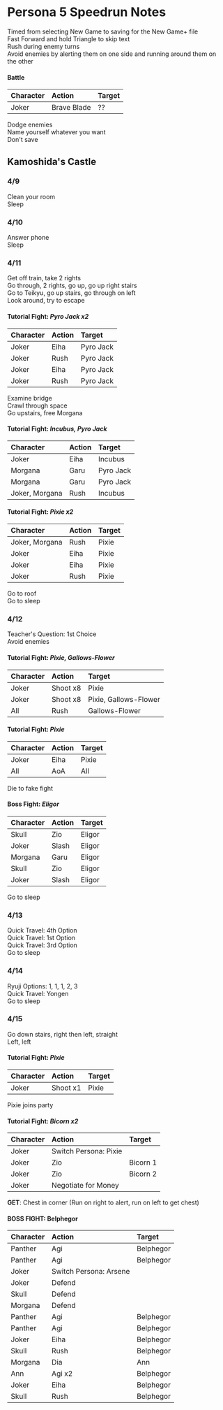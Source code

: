 # Persona 5 Speedrun Notes

Timed from selecting New Game to saving for the New Game+ file  
Fast Forward and hold Triangle to skip text  
Rush during enemy turns  
Avoid enemies by alerting them on one side and running around them on the other  

#### Battle

| Character | Action | Target |
| :--       | :--    | :--    |
| Joker     | Brave Blade | ?? |

Dodge enemies  
Name yourself whatever you want  
Don't save  

## Kamoshida's Castle

### 4/9
Clean your room  
Sleep  
  
### 4/10
Answer phone  
Sleep  

### 4/11
Get off train, take 2 rights  
Go through, 2 rights, go up, go up right stairs  
Go to Teikyu, go up stairs, go through on left  
Look around, try to escape  
  
#### Tutorial Fight: *Pyro Jack x2*
| Character | Action | Target    |
| :--       | :--    | :--       |
| Joker     | Eiha   | Pyro Jack |
| Joker     | Rush   | Pyro Jack |
| Joker     | Eiha   | Pyro Jack |
| Joker     | Rush   | Pyro Jack |  
  
Examine bridge  
Crawl through space  
Go upstairs, free Morgana  

#### Tutorial Fight: *Incubus, Pyro Jack*
| Character      | Action | Target    |
| :--            | :--    | :--       |
| Joker          | Eiha   | Incubus   |
| Morgana        | Garu   | Pyro Jack |
| Morgana        | Garu   | Pyro Jack |
| Joker, Morgana | Rush   | Incubus   |
  
#### Tutorial Fight: *Pixie x2*
| Character      | Action | Target |
| :--            | :--    | :--    |
| Joker, Morgana | Rush   | Pixie  |
| Joker          | Eiha   | Pixie  |
| Joker          | Eiha   | Pixie  |
| Joker          | Rush   | Pixie  |
  
Go to roof  
Go to sleep  
  
### 4/12

Teacher's Question: 1st Choice  
Avoid enemies  

#### Tutorial Fight: *Pixie, Gallows-Flower*
| Character | Action | Target                  |
| :--       | :--      | :--                   |
| Joker     | Shoot x8 | Pixie                 |
| Joker     | Shoot x8 | Pixie, Gallows-Flower |
| All       | Rush     | Gallows-Flower        |

#### Tutorial Fight: *Pixie*
| Character | Action | Target                  |
| :--       | :--      | :--                   |
| Joker     | Eiha     | Pixie                 |
| All       | AoA      | All                   |
  
Die to fake fight  
  
#### Boss Fight: *Eligor*
| Character | Action | Target   |
| :--       | :--      | :--    |
| Skull     | Zio      | Eligor |
| Joker     | Slash    | Eligor |
| Morgana   | Garu     | Eligor |
| Skull     | Zio      | Eligor |
| Joker     | Slash    | Eligor |
  
Go to sleep  
  
### 4/13
Quick Travel: 4th Option  
Quick Travel: 1st Option  
Quick Travel: 3rd Option  
Go to sleep  

### 4/14
Ryuji Options: 1, 1, 1, 2, 3  
Quick Travel: Yongen  
Go to sleep  

### 4/15
Go down stairs, right then left, straight  
Left, left  
  
#### Tutorial Fight: *Pixie*
| Character | Action  | Target  |
| :--       | :--      | :--    |
| Joker     | Shoot x1 | Pixie  |  

Pixie joins party

#### Tutorial Fight: *Bicorn x2*

| Character | Action  | Target  |
| :--       | :--      | :--    |
| Joker     | Switch Persona: Pixie | |
| Joker     | Zio | Bicorn 1 |
| Joker     | Zio | Bicorn 2 |
| Joker     | Negotiate for Money | |
  
**GET**: Chest in corner (Run on right to alert, run on left to get chest)  

#### BOSS FIGHT: Belphegor
| Character | Action  | Target  |
| :--       | :--      | :--    |
| Panther | Agi | Belphegor |
| Panther | Agi | Belphegor |
| Joker| Switch Persona: Arsene | |
| Joker | Defend | |
| Skull | Defend | |
| Morgana | Defend | |
| Panther | Agi | Belphegor |
| Panther | Agi | Belphegor |
| Joker | Eiha | Belphegor |
| Skull | Rush | Belphegor |
| Morgana | Dia | Ann |
| Ann | Agi x2 | Belphegor |
| Joker | Eiha | Belphegor |
| Skull | Rush | Belphegor |
  
  
